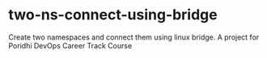 # two-ns-connect-using-bridge
Create two namespaces and connect them using linux bridge. A project for Poridhi DevOps Career Track Course
